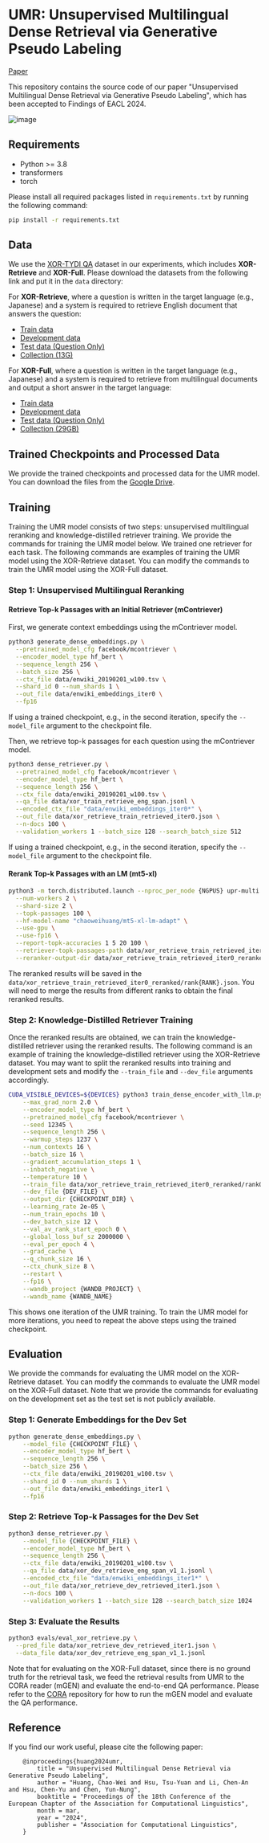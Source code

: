 # UMR: Unsupervised Multilingual Dense Retrieval via Generative Pseudo Labeling
[Paper](https://arxiv.org/abs/2403.03516)

This repository contains the source code of our paper "Unsupervised Multilingual Dense Retrieval via Generative Pseudo Labeling", which has been accepted to Findings of EACL 2024.

![image](https://github.com/MiuLab/UMR/assets/11765276/e84d11e4-64a6-41e8-b4b7-700007d21541)


## Requirements
* Python >= 3.8
* transformers
* torch

Please install all required packages listed in `requirements.txt` by running the following command:
```bash
pip install -r requirements.txt
```

## Data
We use the [XOR-TYDI QA](https://github.com/AkariAsai/XORQA) dataset in our experiments, which includes **XOR-Retrieve** and **XOR-Full**. Please download the datasets from the following link and put it in the `data` directory:

For **XOR-Retrieve**, where a question is written in the target language (e.g., Japanese) and a system is required to retrieve English document that answers the question:
- [Train data](https://nlp.cs.washington.edu/xorqa/XORQA_site/data/xor_train_retrieve_eng_span.jsonl)
- [Development data](https://nlp.cs.washington.edu/xorqa/XORQA_site/data/xor_dev_retrieve_eng_span_v1_1.jsonl)
- [Test data (Question Only)](https://nlp.cs.washington.edu/xorqa/XORQA_site/data/xor_test_retrieve_eng_span_q_only_v1_1.jsonl)
- [Collection (13G)](https://nlp.cs.washington.edu/xorqa/XORQA_site/data/models/enwiki_20190201_w100.tsv)


For **XOR-Full**, where a question is written in the target language (e.g., Japanese) and a system is required to retrieve from multilingual documents and output a short answer in the target language:
- [Train data](https://nlp.cs.washington.edu/xorqa/XORQA_site/data/xor_train_full.jsonl)
- [Development data](https://nlp.cs.washington.edu/xorqa/XORQA_site/data/xor_dev_full_v1_1.jsonl)
- [Test data (Question Only)](https://nlp.cs.washington.edu/xorqa/XORQA_site/data/xor_test_full_q_only_v1_1.jsonl)
- [Collection (29GB)](https://nlp.cs.washington.edu/xorqa/cora/models/all_w100.tsv)


## Trained Checkpoints and Processed Data
We provide the trained checkpoints and processed data for the UMR model. You can download the files from the [Google Drive](https://drive.google.com/drive/folders/1imebGaCvLky9mujcTggn0wmQIVXHwPNs?usp=sharing).


## Training
Training the UMR model consists of two steps: unsupervised multilingual reranking and knowledge-distilled retriever training. We provide the commands for training the UMR model below. We trained one retriever for each task. The following commands are examples of training the UMR model using the XOR-Retrieve dataset. You can modify the commands to train the UMR model using the XOR-Full dataset.

### Step 1: Unsupervised Multilingual Reranking

#### Retrieve Top-k Passages with an Initial Retriever (mContriever)
First, we generate context embeddings using the mContriever model.
```bash
python3 generate_dense_embeddings.py \
  --pretrained_model_cfg facebook/mcontriever \
  --encoder_model_type hf_bert \
  --sequence_length 256 \
  --batch_size 256 \
  --ctx_file data/enwiki_20190201_w100.tsv \
  --shard_id 0 --num_shards 1 \
  --out_file data/enwiki_embeddings_iter0 \
  --fp16
```
If using a trained checkpoint, e.g., in the second iteration, specify the `--model_file` argument to the checkpoint file.

Then, we retrieve top-k passages for each question using the mContriever model.
```bash
python3 dense_retriever.py \
  --pretrained_model_cfg facebook/mcontriever \
  --encoder_model_type hf_bert \
  --sequence_length 256 \
  --ctx_file data/enwiki_20190201_w100.tsv \
  --qa_file data/xor_train_retrieve_eng_span.jsonl \
  --encoded_ctx_file "data/enwiki_embeddings_iter0*" \
  --out_file data/xor_retrieve_train_retrieved_iter0.json \
  --n-docs 100 \
  --validation_workers 1 --batch_size 128 --search_batch_size 512
```
If using a trained checkpoint, e.g., in the second iteration, specify the `--model_file` argument to the checkpoint file.

#### Rerank Top-k Passages with an LM (mt5-xl)
```bash
python3 -m torch.distributed.launch --nproc_per_node {NGPUS} upr-multi.py \
  --num-workers 2 \
  --shard-size 2 \
  --topk-passages 100 \
  --hf-model-name "chaoweihuang/mt5-xl-lm-adapt" \
  --use-gpu \
  --use-fp16 \
  --report-topk-accuracies 1 5 20 100 \
  --retriever-topk-passages-path data/xor_retrieve_train_retrieved_iter0.json \
  --reranker-output-dir data/xor_retrieve_train_retrieved_iter0_reranked
```
The reranked results will be saved in the `data/xor_retrieve_train_retrieved_iter0_reranked/rank{RANK}.json`. You will need to merge the results from different ranks to obtain the final reranked results.


### Step 2: Knowledge-Distilled Retriever Training
Once the reranked results are obtained, we can train the knowledge-distilled retriever using the reranked results. The following command is an example of training the knowledge-distilled retriever using the XOR-Retrieve dataset. You may want to split the reranked results into training and development sets and modify the `--train_file` and `--dev_file` arguments accordingly.
```bash
CUDA_VISIBLE_DEVICES=${DEVICES} python3 train_dense_encoder_with_llm.py \
    --max_grad_norm 2.0 \
    --encoder_model_type hf_bert \
    --pretrained_model_cfg facebook/mcontriever \
    --seed 12345 \
    --sequence_length 256 \
    --warmup_steps 1237 \
    --num_contexts 16 \
    --batch_size 16 \
    --gradient_accumulation_steps 1 \
    --inbatch_negative \
    --temperature 10 \
    --train_file data/xor_retrieve_train_retrieved_iter0_reranked/rank0.json \
    --dev_file {DEV_FILE} \
    --output_dir {CHECKPOINT_DIR} \
    --learning_rate 2e-05 \
    --num_train_epochs 10 \
    --dev_batch_size 12 \
    --val_av_rank_start_epoch 0 \
    --global_loss_buf_sz 2000000 \
    --eval_per_epoch 4 \
    --grad_cache \
    --q_chunk_size 16 \
    --ctx_chunk_size 8 \
    --restart \
    --fp16 \
    --wandb_project {WANDB_PROJECT} \
    --wandb_name {WANDB_NAME}
```

This shows one iteration of the UMR training. To train the UMR model for more iterations, you need to repeat the above steps using the trained checkpoint.


## Evaluation
We provide the commands for evaluating the UMR model on the XOR-Retrieve dataset. You can modify the commands to evaluate the UMR model on the XOR-Full dataset. Note that we provide the commands for evaluating on the development set as the test set is not publicly available.

### Step 1: Generate Embeddings for the Dev Set
```bash
python generate_dense_embeddings.py \
    --model_file {CHECKPOINT_FILE} \
    --encoder_model_type hf_bert \
    --sequence_length 256 \
    --batch_size 256 \
    --ctx_file data/enwiki_20190201_w100.tsv \
    --shard_id 0 --num_shards 1 \
    --out_file data/enwiki_embeddings_iter1 \
    --fp16
```

### Step 2: Retrieve Top-k Passages for the Dev Set
```bash
python3 dense_retriever.py \
    --model_file {CHECKPOINT_FILE} \
    --encoder_model_type hf_bert \
    --sequence_length 256 \
    --ctx_file data/enwiki_20190201_w100.tsv \
    --qa_file data/xor_dev_retrieve_eng_span_v1_1.jsonl \
    --encoded_ctx_file "data/enwiki_embeddings_iter1*" \
    --out_file data/xor_retrieve_dev_retrieved_iter1.json \
    --n-docs 100 \
    --validation_workers 1 --batch_size 128 --search_batch_size 1024
```

### Step 3: Evaluate the Results
```bash
python3 evals/eval_xor_retrieve.py \
  --pred_file data/xor_retrieve_dev_retrieved_iter1.json \
  --data_file data/xor_dev_retrieve_eng_span_v1_1.jsonl
```
Note that for evaluating on the XOR-Full dataset, since there is no ground truth for the retrieval task, we feed the retrieval results from UMR to the CORA reader (mGEN) and evaluate the end-to-end QA performance. Please refer to the [CORA](https://github.com/AkariAsai/CORA) repository for how to run the mGEN model and evaluate the QA performance.


## Reference
If you find our work useful, please cite the following paper:
```
    @inproceedings{huang2024umr,
        title = "Unsupervised Multilingual Dense Retrieval via Generative Pseudo Labeling",
        author = "Huang, Chao-Wei and Hsu, Tsu-Yuan and Li, Chen-An and Hsu, Chen-Yu and Chen, Yun-Nung",
        booktitle = "Proceedings of the 18th Conference of the European Chapter of the Association for Computational Linguistics",
        month = mar,
        year = "2024",
        publisher = "Association for Computational Linguistics",
    }
```
